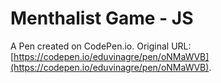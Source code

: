 # Menthalist Game - JS

A Pen created on CodePen.io. Original URL: [https://codepen.io/eduvinagre/pen/oNMaWVB](https://codepen.io/eduvinagre/pen/oNMaWVB).

